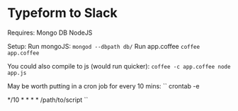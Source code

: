 # Typeform to Slack

Requires:
Mongo DB
NodeJS

Setup:
Run mongoJS:
``
 mongod --dbpath db/
``
Run app.coffee
``
 coffee app.coffee
``

You could also compile to js (would run quicker):
``
 coffee -c app.coffee
 node app.js
``

May be worth putting in a cron job for every 10 mins:
``
 crontab -e

*/10 * * * * /path/to/script
``
